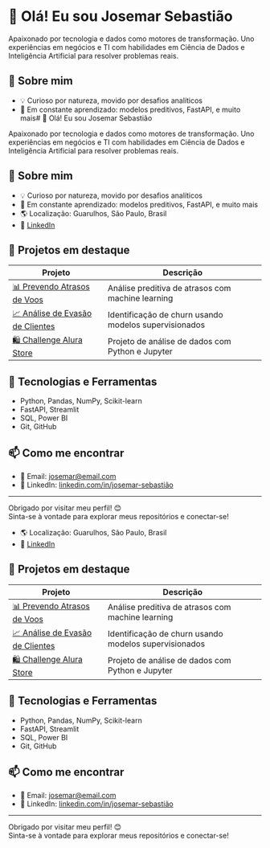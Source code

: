 # 👋 Olá! Eu sou Josemar Sebastião

Apaixonado por tecnologia e dados como motores de transformação. Uno experiências em negócios e TI com habilidades em Ciência de Dados e Inteligência Artificial para resolver problemas reais.

## 🚀 Sobre mim

- 💡 Curioso por natureza, movido por desafios analíticos
- 🧠 Em constante aprendizado: modelos preditivos, FastAPI, e muito mais# 👋 Olá! Eu sou Josemar Sebastião

Apaixonado por tecnologia e dados como motores de transformação. Uno experiências em negócios e TI com habilidades em Ciência de Dados e Inteligência Artificial para resolver problemas reais.

## 🚀 Sobre mim

- 💡 Curioso por natureza, movido por desafios analíticos
- 🧠 Em constante aprendizado: modelos preditivos, FastAPI, e muito mais
- 🌎 Localização: Guarulhos, São Paulo, Brasil
- 🔗 [LinkedIn](https://www.linkedin.com/in/josemar-sebasti%C3%A3o/)

## 📌 Projetos em destaque

| Projeto | Descrição |
|--------|-----------|
| [📊 Prevendo Atrasos de Voos](https://github.com/JosemarDS/Prevendo-atrasos-de-Voos) | Análise preditiva de atrasos com machine learning |
| [📈 Análise de Evasão de Clientes](https://github.com/JosemarDS/Challenge-Telecom-X-an-lise-de-evas-o-de-clientes---Parte-2) | Identificação de churn usando modelos supervisionados |
| [🛍️ Challenge Alura Store](https://github.com/JosemarDS/Challenge-Alura-Store) | Projeto de análise de dados com Python e Jupyter |

## 🧠 Tecnologias e Ferramentas

- Python, Pandas, NumPy, Scikit-learn
- FastAPI, Streamlit
- SQL, Power BI
- Git, GitHub

## 📫 Como me encontrar

- 📧 Email: josemar@email.com
- 💼 LinkedIn: [linkedin.com/in/josemar-sebastião](https://www.linkedin.com/in/josemar-sebasti%C3%A3o/)

---

Obrigado por visitar meu perfil! 😊  
Sinta-se à vontade para explorar meus repositórios e conectar-se!


- 🌎 Localização: Guarulhos, São Paulo, Brasil
- 🔗 [LinkedIn](https://www.linkedin.com/in/josemar-sebasti%C3%A3o/)

## 📌 Projetos em destaque

| Projeto | Descrição |
|--------|-----------|
| [📊 Prevendo Atrasos de Voos](https://github.com/JosemarDS/Prevendo-atrasos-de-Voos) | Análise preditiva de atrasos com machine learning |
| [📈 Análise de Evasão de Clientes](https://github.com/JosemarDS/Challenge-Telecom-X-an-lise-de-evas-o-de-clientes---Parte-2) | Identificação de churn usando modelos supervisionados |
| [🛍️ Challenge Alura Store](https://github.com/JosemarDS/Challenge-Alura-Store) | Projeto de análise de dados com Python e Jupyter |

## 🧠 Tecnologias e Ferramentas

- Python, Pandas, NumPy, Scikit-learn
- FastAPI, Streamlit
- SQL, Power BI
- Git, GitHub

## 📫 Como me encontrar

- 📧 Email: josemar@email.com
- 💼 LinkedIn: [linkedin.com/in/josemar-sebastião](https://www.linkedin.com/in/josemar-sebasti%C3%A3o/)

---

Obrigado por visitar meu perfil! 😊  
Sinta-se à vontade para explorar meus repositórios e conectar-se!

